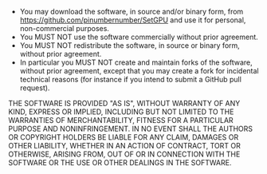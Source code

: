* You may download the software, in source and/or binary form, from https://github.com/pinumbernumber/SetGPU and use it for personal, non-commercial purposes.
* You MUST NOT use the software commercially without prior agreement.
* You MUST NOT redistribute the software, in source or binary form, without prior agreement.
* In particular you MUST NOT create and maintain forks of the software, without prior agreement, except that you may create a fork for incidental technical reasons (for instance if you intend to submit a GitHub pull request).

THE SOFTWARE IS PROVIDED "AS IS", WITHOUT WARRANTY OF ANY KIND, EXPRESS OR IMPLIED, INCLUDING BUT NOT LIMITED TO THE WARRANTIES OF MERCHANTABILITY, FITNESS FOR A PARTICULAR PURPOSE AND NONINFRINGEMENT. IN NO EVENT SHALL THE AUTHORS OR COPYRIGHT HOLDERS BE LIABLE FOR ANY CLAIM, DAMAGES OR OTHER LIABILITY, WHETHER IN AN ACTION OF CONTRACT, TORT OR OTHERWISE, ARISING FROM, OUT OF OR IN CONNECTION WITH THE SOFTWARE OR THE USE OR OTHER DEALINGS IN THE SOFTWARE.
